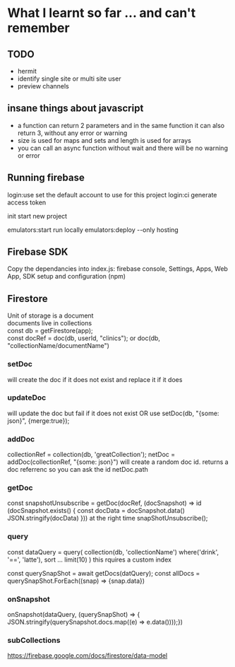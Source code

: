 # What I learnt so far ... and can't remember

## TODO
* hermit
* identify single site or multi site user
* preview channels

## insane things about javascript
* a function can return 2 parameters and in the same function it can also return 3, without any error or warning
* size is used for maps and sets and length is used for arrays
* you can call an async function without wait and there will be no warning or error

## Running firebase

 login:use <email>   set the default account to use for this project
 login:ci             generate access token

 init                 start new project

 emulators:start      run locally
 emulators:deploy     --only hosting 

 ## Firebase SDK
 Copy the dependancies into index.js:
 firebase console, Settings, Apps, Web App, SDK setup and configuration (npm)

 ## Firestore
 Unit of storage is a document<br>
 documents live in collections<br>
 const db = getFirestore(app);<br>
 const docRef = doc(db, userId, "clinics"); or doc(db, "collectionName/documentName")<br>
 ### setDoc 
 will create the doc if it does not exist and replace it if it does
 ### updateDoc 
 will update the doc but fail if it does not exist OR use
 setDoc(db, "{some: json}", {merge:true}); 
 ### addDoc  
 collectionRef = collection(db, 'greatCollection'); netDoc = addDoc(collectionRef, "{some: json}") will create a random doc id. returns a doc referrenc so you can ask the id netDoc.path
 ### getDoc 
const snapshotUnsubscribe = getDoc(docRef, (docSnapshot) =>
id (docSnapshot.exists() {
    const docData = docSnapshot.data()
    JSON.stringify(docData)
}))
at the right time snapShotUnsubscribe();
### query 
const dataQuery = query(
    collection(db, 'collectionName')
    where('drink', '==', 'latte'),
    sort ...
    limit(10)
) this rquires a custom index

const querySnapShot = await getDocs(datQuery);
const allDocs = querySnapShot.ForEach((snap) =>
{snap.data})

### onSnapshot 
onSnapshot(dataQuery, (querySnapShot) => {
    JSON.stringify(querySnapshot.docs.map((e) => e.data())));})

### subCollections
https://firebase.google.com/docs/firestore/data-model





